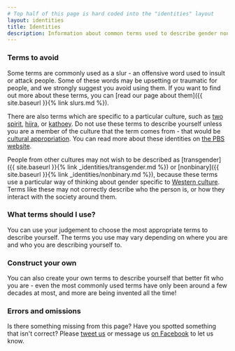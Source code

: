 ```yaml
---
# Top half of this page is hard coded into the "identities" layout
layout: identities
title: Identities
description: Information about common terms used to describe gender non-conforming people in the UK
---
```


### Terms to avoid

Some terms are commonly used as a slur - an offensive word used to insult or attack people. Some of these words may be upsetting or traumatic for people, and we strongly suggest you avoid using them. If you want to find out more about these terms, you can [read our page about them]({{ site.baseurl }}{% link slurs.md %}).

There are also terms which are specific to a particular culture, such as [two spirit](https://en.wikipedia.org/wiki/Two-Spirit), [hijra](https://en.wikipedia.org/wiki/Hijra_(South_Asia)), or [kathoey](https://en.wikipedia.org/wiki/Kathoey). Do not use these terms to describe yourself unless you are a member of the culture that the term comes from - that would be [cultural appropriation](https://en.wikipedia.org/wiki/Cultural_appropriation). You can read more about these identities on [the PBS website](http://www.pbs.org/independentlens/content/two-spirits_map-html/).

People from other cultures may not wish to be described as [transgender]({{ site.baseurl }}{% link _identities/transgender.md %}) or [nonbinary]({{ site.baseurl }}{% link _identities/nonbinary.md %}), because these terms use a particular way of thinking about gender specific to [Western culture](https://en.wikipedia.org/wiki/Western_culture). Terms like these may not correctly describe who the person is, or how they interact with the society around them.

### What terms should I use?

You can use your judgement to choose the most appropriate terms to describe yourself. The terms you use may vary depending on where you are and who you are describing yourself to.

### Construct your own

You can also create your own terms to describe yourself that better fit who you are - even the most commonly used terms have only been around a few decades at most, and more are being invented all the time!

### Errors and omissions

Is there something missing from this page? Have you spotted something that isn't correct? Please [tweet us](https://twitter.com/genderkit) or message us [on Facebook](https://www.facebook.com/genderkit) to let us know.
